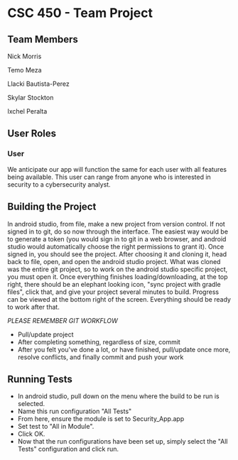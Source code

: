 # CSC 450 - Team Project
## Team Members
Nick Morris

Temo Meza

Llacki Bautista-Perez

Skylar Stockton

Ixchel Peralta

## User Roles
### User
We anticipate our app will function the same for each user with all features being available. This user can range from anyone who is interested in security to a cybersecurity analyst.

## Building the Project
In android studio, from file, make a new project from version control. If not signed in to git, do so now through the interface. The easiest way would be to generate a token (you would sign in to git in a web browser, and android studio would automatically choose the right permissions to grant it). Once signed in, you should see the project. After choosing it and cloning it, head back to file, open, and open the android studio project. What was cloned was the entire git project, so to work on the android studio specific project, you must open it. Once everything finishes loading/downloading, at the top right, there should be an elephant looking icon, "sync project with gradle files", click that, and give your project several minutes to build. Progress can be viewed at the bottom right of the screen. Everything should be ready to work after that. 

*PLEASE REMEMBER GIT WORKFLOW*
* Pull/update project
* After completing something, regardless of size, commit
* After you felt you've done a lot, or have finished, pull/update once more, resolve conflicts, and finally commit and push your work

## Running Tests
* In android studio, pull down on the menu where the build to be run is selected.
* Name this run configuration "All Tests"
* From here, ensure the module is set to Security_App.app
* Set test to "All in Module".
* Click OK.
* Now that the run configurations have been set up, simply select the "All Tests" configuration and click run.
